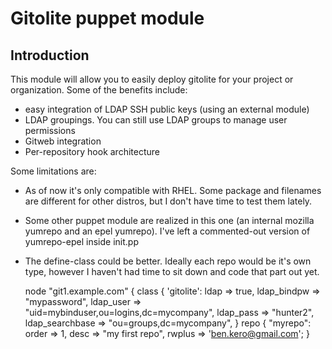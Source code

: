 Gitolite puppet module
======================

Introduction
------------
This module will allow you to easily deploy gitolite for your project or
organization.  Some of the benefits include:

* easy integration of LDAP SSH public keys (using an external module)
* LDAP groupings.  You can still use LDAP groups to manage user permissions
* Gitweb integration
* Per-repository hook architecture

Some limitations are:

* As of now it's only compatible with RHEL.  Some package and filenames are
  different for other distros, but I don't have time to test them lately.
* Some other puppet module are realized in this one (an internal mozilla
  yumrepo and an epel yumrepo).  I've left a commented-out version of
  yumrepo-epel inside init.pp
* The define-class could be better.  Ideally each repo would be it's own type,
  however I haven't had time to sit down and code that part out yet.

    node "git1.example.com" {
        class { 'gitolite':
            ldap            => true,
            ldap_bindpw     => "mypassword",
            ldap_user       => "uid=mybinduser,ou=logins,dc=mycompany",
            ldap_pass       => "hunter2",
            ldap_searchbase => "ou=groups,dc=mycompany",
    }
    repo { "myrepo":
        order  => 1,
        desc   => "my first repo",
        rwplus => 'ben.kero@gmail.com';
    }
